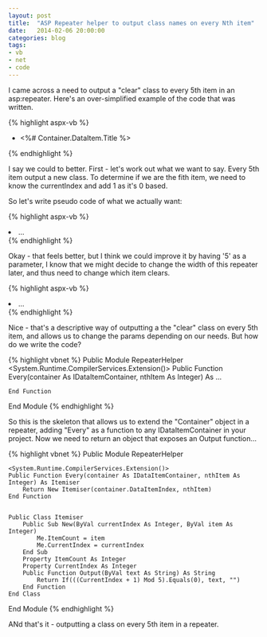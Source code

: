 ```yaml
---
layout: post
title:  "ASP Repeater helper to output class names on every Nth item"
date:   2014-02-06 20:00:00
categories: blog
tags: 
- vb
- net
- code
---
```


I came across a need to output a "clear" class to every 5th item in an asp:repeater. Here's an over-simplified example of the code that was written.

{% highlight aspx-vb %}
<ul>
<asp:Repeater runat='server'>
    <ItemTemplate>
        <li class='<%# If((Container.DataItemIndex + 1 Mod 5).Equals(0), "clear", "") %>'>
            <%# Container.DataItem.Title %>
        </li>
    </ItemTemplate>
</asp:Repeater>
</ul>
{% endhighlight %}

I say we could to better. First - let's work out what we want to say. Every 5th item output a new class. 
To determine if we are the fith item, we need to know the currentIndex and add 1 as it's 0 based.

So let's write pseudo code of what we actually want:

{% highlight aspx-vb %}
<li class='<%# Container.Every5thItem("clear") %>'>...</li>
{% endhighlight %}

Okay - that feels better, but I think we could improve it by having '5' as a parameter, I know that we might decide to change the width of this repeater later, and thus need to change which item clears.

{% highlight aspx-vb %}
<li class='<%# Container.Every(5).Output("clear") %>'>...</li>
{% endhighlight %}

Nice - that's a descriptive way of outputting a the "clear" class on every 5th item, and allows us to change the params depending on our needs. But how do we write the code?

{% highlight vbnet  %}
Public Module RepeaterHelper
    <System.Runtime.CompilerServices.Extension()>
    Public Function Every(container As IDataItemContainer, nthItem As Integer) As ...
        
    End Function
End Module
{% endhighlight %}

So this is the skeleton that allows us to extend the "Container" object in a repeater, adding "Every" as a function to any IDataItemContainer in your project. Now we need to return an object that exposes an Output function...

{% highlight vbnet  %}
Public Module RepeaterHelper

    <System.Runtime.CompilerServices.Extension()>
    Public Function Every(container As IDataItemContainer, nthItem As Integer) As Itemiser
        Return New Itemiser(container.DataItemIndex, nthItem)
    End Function


    Public Class Itemiser
        Public Sub New(ByVal currentIndex As Integer, ByVal item As Integer)
            Me.ItemCount = item
            Me.CurrentIndex = currentIndex
        End Sub
        Property ItemCount As Integer
        Property CurrentIndex As Integer
        Public Function Output(ByVal text As String) As String
            Return If(((CurrentIndex + 1) Mod 5).Equals(0), text, "")
        End Function
    End Class

End Module
{% endhighlight %}

ANd that's it - outputting a class on every 5th item in a repeater.